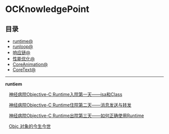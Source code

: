 # OCKnowledgePoint

## 目录
* [runtime@](#runtime@)
* [runloop@](#runloop@)
* [响应链@](#响应链@)
* [性能优化@](#性能优化@)
* [CoreAnimation@](#CoreAnimation@)
* [CoreText@](#CoreText@)



------

<a name='runtieme@'></a>**runtiem** 							

    [神经病院Objective-C Runtime入院第一天——isa和Class](http://www.jianshu.com/p/9d649ce6d0b8)   	

    [神经病院Objective-C Runtime住院第二天——消息发送与转发](http://www.jianshu.com/p/4d619b097e20)  				

    [神经病院Objective-C Runtime出院第三天——如何正确使用Runtime](http://www.jianshu.com/p/db6dc23834e3)  	
	
    [Objc 对象的今生今世](http://www.jianshu.com/p/f725d2828a2f)  			
